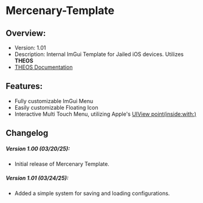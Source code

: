 # Mercenary-Template

## Overview:
- Version: 1.01
- Description: Internal ImGui Template for Jailed iOS devices. Utilizes **THEOS**
- [THEOS Documentation](https://theos.dev/docs)

## Features:
- Fully customizable ImGui Menu
- Easily customizable Floating Icon
- Interactive Multi Touch Menu, utilizing Apple's [UIView point(inside:with:)](https://developer.apple.com/documentation/uikit/uiview/point(inside:with:)?language=objc)

## Changelog

##### Version 1.00 (03/20/25):
- Initial release of Mercenary Template.

##### Version 1.01 (03/24/25):
- Added a simple system for saving and loading configurations.
